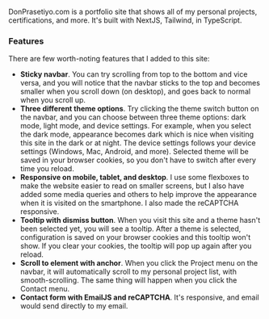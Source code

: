 DonPrasetiyo.com is a portfolio site that shows all of my personal projects, certifications, and more. It's built with NextJS, Tailwind, in TypeScript.

### Features

There are few worth-noting features that I added to this site:

*   **Sticky navbar**. You can try scrolling from top to the bottom and vice versa, and you will notice that the navbar sticks to the top and becomes smaller when you scroll down (on desktop), and goes back to normal when you scroll up.
*   **Three different theme options**. Try clicking the theme switch button on the navbar, and you can choose between three theme options: dark mode, light mode, and device settings. For example, when you select the dark mode, appearance becomes dark which is nice when visiting this site in the dark or at night. The device settings follows your device settings (Windows, Mac, Android, and more). Selected theme will be saved in your browser cookies, so you don't have to switch after every time you reload.
*   **Responsive on mobile, tablet, and desktop**. I use some flexboxes to make the website easier to read on smaller screens, but I also have added some media queries and others to help improve the appearance when it is visited on the smartphone. I also made the reCAPTCHA responsive.
*   **Tooltip with dismiss button**. When you visit this site and a theme hasn't been selected yet, you will see a tooltip. After a theme is selected, configuration is saved on your browser cookies and this tooltip won't show. If you clear your cookies, the tooltip will pop up again after you reload.
*   **Scroll to element with anchor**. When you click the Project menu on the navbar, it will automatically scroll to my personal project list, with smooth-scrolling. The same thing will happen when you click the Contact menu.
*   **Contact form with EmailJS and reCAPTCHA**. It's responsive, and email would send directly to my email.
